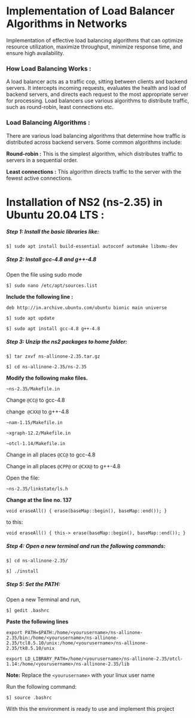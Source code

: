 # Implementation of Load Balancer Algorithms in Networks
 Implementation of effective load balancing algorithms that can optimize resource utilization, maximize throughput, minimize response time, and ensure high availability.

### How Load Balancing Works : 
 A load balancer acts as a traffic cop, sitting between clients and backend servers. It intercepts incoming requests, evaluates the health and load of backend servers, and directs each request to the most appropriate server for processing. Load balancers use various algorithms to distribute traffic, such as round-robin, least connections etc.

### Load Balancing Algorithms : 
 There are various load balancing algorithms that determine how traffic is distributed across backend servers. Some common algorithms include:
 
**Round-robin :** This is the simplest algorithm, which distributes traffic to servers in a sequential order.

**Least connections :** This algorithm directs traffic to the server with the fewest active connections.

# Installation of NS2 (ns-2.35) in Ubuntu 20.04 LTS : 

##### Step 1:  Install the basic libraries like:

`$] sudo apt install build-essential autoconf automake libxmu-dev`

##### Step 2: Install gcc-4.8 and g++-4.8

Open the file using sudo mode

`$] sudo nano /etc/apt/sources.list`

**Include the following line :**

`deb http://in.archive.ubuntu.com/ubuntu bionic main universe`

`$] sudo apt update`

`$] sudo apt install gcc-4.8 g++-4.8`

##### Step 3: Unzip the ns2 packages to home folder:

`$] tar zxvf ns-allinone-2.35.tar.gz`

`$] cd ns-allinone-2.35/ns-2.35`

**Modify the following make files.**

`~ns-2.35/Makefile.in`

Change `@CC@` to gcc-4.8

change` @CXX@` to g++-4.8


`~nam-1.15/Makefile.in`

`~xgraph-12.2/Makefile.in`

`~otcl-1.14/Makefile.in`

Change in all places  `@CC@` to gcc-4.8

Change in all places  `@CPP@` or `@CXX@` to g++-4.8


Open the file:

`~ns-2.35/linkstate/ls.h`

**Change at the line no. 137**

`void eraseAll() { erase(baseMap::begin(), baseMap::end()); }`

to this:

`void eraseAll() { this-> erase(baseMap::begin(), baseMap::end()); }`


##### Step 4: Open a new terminal and run the following commands:

`$] cd ns-allinone-2.35/`

`$] ./install`

##### Step 5: Set the PATH:

Open a new Terminal and run, 

`$] gedit .bashrc` 


**Paste the following lines**

`export PATH=$PATH:/home/<yourusername>/ns-allinone-2.35/bin:/home/<yourusername>/ns-allinone-2.35/tcl8.5.10/unix:/home/<yourusername>/ns-allinone-2.35/tk8.5.10/unix`

`export LD_LIBRARY_PATH=/home/<yourusername>/ns-allinone-2.35/otcl-1.14:/home/<yourusername>/ns-allinone-2.35/lib`

**Note:** Replace the `<yourusername>` with your linux user name

Run the following command:

`$] source .bashrc`

With this the environment is ready to use and implement this project
